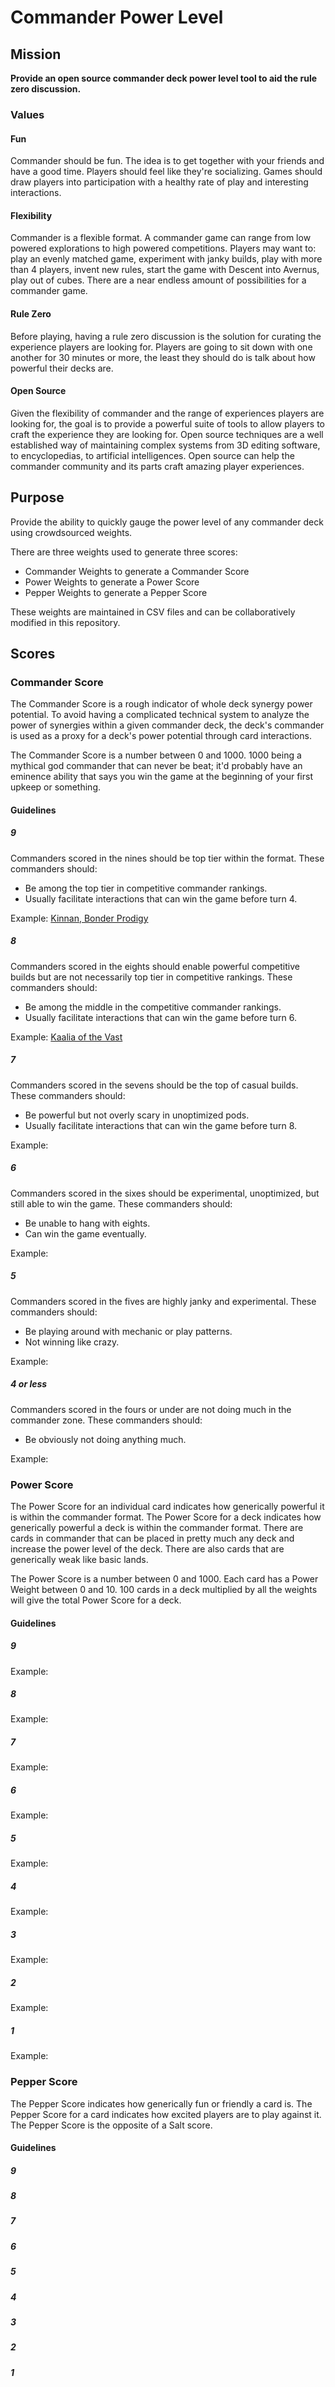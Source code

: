# Commander Power Level

## Mission

**Provide an open source commander deck power level tool to aid the rule zero discussion.**

### Values

#### Fun

Commander should be fun. The idea is to get together with your friends and have a good time. Players should feel like they're socializing. Games should draw players into participation with a healthy rate of play and interesting interactions.

#### Flexibility

Commander is a flexible format. A commander game can range from low powered explorations to high powered competitions. Players may want to: play an evenly matched game, experiment with janky builds, play with more than 4 players, invent new rules, start the game with Descent into Avernus, play out of cubes. There are a near endless amount of possibilities for a commander game.

#### Rule Zero

Before playing, having a rule zero discussion is the solution for curating the experience players are looking for. Players are going to sit down with one another for 30 minutes or more, the least they should do is talk about how powerful their decks are.

#### Open Source

Given the flexibility of commander and the range of experiences players are looking for, the goal is to provide a powerful suite of tools to allow players to craft the experience they are looking for. Open source techniques are a well established way of maintaining complex systems from 3D editing software, to encyclopedias, to artificial intelligences. Open source can help the commander community and its parts craft amazing player experiences.

## Purpose

Provide the ability to quickly gauge the power level of any commander deck using crowdsourced weights.

There are three weights used to generate three scores:

- Commander Weights to generate a Commander Score
- Power Weights to generate a Power Score
- Pepper Weights to generate a Pepper Score

These weights are maintained in CSV files and can be collaboratively modified in this repository.

## Scores

### Commander Score

The Commander Score is a rough indicator of whole deck synergy power potential. To avoid having a complicated technical system to analyze the power of synergies within a given commander deck, the deck's commander is used as a proxy for a deck's power potential through card interactions.

The Commander Score is a number between 0 and 1000. 1000 being a mythical god commander that can never be beat; it'd probably have an eminence ability that says you win the game at the beginning of your first upkeep or something.

#### Guidelines

##### 9

Commanders scored in the nines should be top tier within the format. These commanders should:

- Be among the top tier in competitive commander rankings.
- Usually facilitate interactions that can win the game before turn 4.

Example: [Kinnan, Bonder Prodigy](https://scryfall.com/card/iko/192/kinnan-bonder-prodigy)

##### 8

Commanders scored in the eights should enable powerful competitive builds but are not necessarily top tier in competitive rankings. These commanders should:

- Be among the middle in the competitive commander rankings.
- Usually facilitate interactions that can win the game before turn 6.

Example: [Kaalia of the Vast](https://scryfall.com/card/mh3/290/kaalia-of-the-vast)

##### 7

Commanders scored in the sevens should be the top of casual builds. These commanders should:

- Be powerful but not overly scary in unoptimized pods.
- Usually facilitate interactions that can win the game before turn 8.

Example:

##### 6

Commanders scored in the sixes should be experimental, unoptimized, but still able to win the game. These commanders should:

- Be unable to hang with eights.
- Can win the game eventually.

Example:

##### 5

Commanders scored in the fives are highly janky and experimental. These commanders should:

- Be playing around with mechanic or play patterns.
- Not winning like crazy.

Example:

##### 4 or less

Commanders scored in the fours or under are not doing much in the commander zone. These commanders should:

- Be obviously not doing anything much.

Example:

### Power Score

The Power Score for an individual card indicates how generically powerful it is within the commander format. The Power Score for a deck indicates how generically powerful a deck is within the commander format. There are cards in commander that can be placed in pretty much any deck and increase the power level of the deck. There are also cards that are generically weak like basic lands.

The Power Score is a number between 0 and 1000. Each card has a Power Weight between 0 and 10. 100 cards in a deck multiplied by all the weights will give the total Power Score for a deck.

#### Guidelines

##### 9

Example:

##### 8

Example:

##### 7

Example:

##### 6

Example:

##### 5

Example:

##### 4

Example:

##### 3

Example:

##### 2

Example:

##### 1

Example:

### Pepper Score

The Pepper Score indicates how generically fun or friendly a card is. The Pepper Score for a card indicates how excited players are to play against it. The Pepper Score is the opposite of a Salt score.

#### Guidelines

##### 9

##### 8

##### 7

##### 6

##### 5

##### 4

##### 3

##### 2

##### 1
